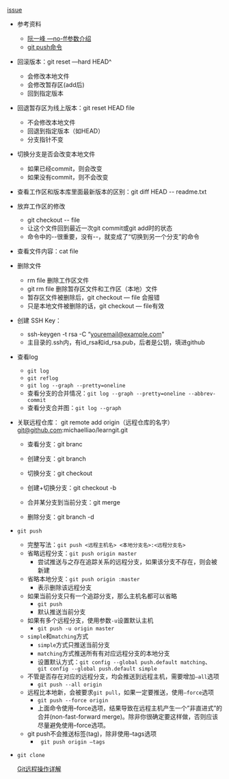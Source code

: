 [issue](https://github.com/hoperyy/blog/issues/41)


+ 参考资料
  + [阮一峰 —no-ff参数介绍](http://www.ruanyifeng.com/blog/2012/07/git.html)
  + [git push命令](http://www.open-open.com/lib/view/open1431680242669.html)
+ 回滚版本：git reset —hard HEAD^ 
  + 会修改本地文件
  + 会修改暂存区(add后)
  + 回到指定版本
+ 回退暂存区为线上版本：git reset HEAD file
  + 不会修改本地文件
  + 回退到指定版本（如HEAD）
  + 分支指针不变
+ 切换分支是否会改变本地文件
  + 如果已经commit，则会改变
  + 如果没有commit，则不会改变
+ 查看工作区和版本库里面最新版本的区别：git diff HEAD -- readme.txt
+ 放弃工作区的修改
  + git checkout -- file
  + 让这个文件回到最近一次git commit或git add时的状态
  + 命令中的--很重要，没有--，就变成了“切换到另一个分支”的命令
+ 查看文件内容：cat file
+ 删除文件
  + rm file 删除工作区文件
  + git rm file 删除暂存区文件和工作区（本地）文件
  + 暂存区文件被删除后，git checkout — file 会报错
  + 只是本地文件被删除的话，git checkout — file有效

+ 创建 SSH Key：
  + ssh-keygen -t rsa -C “youremail@example.com"
  + 主目录的.ssh内，有id_rsa和id_rsa.pub，后者是公钥，填进github

+ 查看log 
  + `git log`
  + `git reflog`
  + `git log --graph --pretty=oneline`
  + 查看分支的合并情况：`git log --graph --pretty=oneline --abbrev-commit`
  + 查看分支合并图：`git log --graph`
+ 关联远程仓库： git remote add origin（远程仓库的名字） git@github.com:michaelliao/learngit.git
  + 查看分支：git branc

  + 创建分支：git branch <name>

  + 切换分支：git checkout <name>

  + 创建+切换分支：git checkout -b <name>

  + 合并某分支到当前分支：git merge <name>

  + 删除分支：git branch -d <name>

+ `git push`
  + 完整写法：`git push <远程主机名> <本地分支名>:<远程分支名>`
  + 省略远程分支：`git push origin master`
    + 尝试推送与之存在追踪关系的远程分支，如果该分支不存在，则会被新建
  + 省略本地分支：`git push origin :master`
    + 表示删除该远程分支
  + 如果当前分支只有一个追踪分支，那么主机名都可以省略
    + `git push`
    + 默认推送当前分支
  + 如果有多个远程分支，使用参数`-u`设置默认主机
    + `git push -u origin master`
  + `simple`和`matching`方式
    + `simple`方式只推送当前分支
    + `matching`方式推送所有有对应远程分支的本地分支
    + 设置默认方式：`git config --global push.default matching`、` git config --global push.default simple`
  + 不管是否存在对应的远程分支，均会推送到远程主机，需要增加`—all`选项
    + `git push --all origin`
  + 远程比本地新，会被要求`git pull`，如果一定要推送，使用`—force`选项
    + `git push --force origin`
    + 上面命令使用–force选项，结果导致在远程主机产生一个”非直进式”的合并(non-fast-forward merge)。除非你很确定要这样做，否则应该尽量避免使用–force选项。
  + git push不会推送标签(tag)，除非使用–tags选项
    + ` git push origin —tags`

+ `git clone`
  
  [Git远程操作详解](http://www.ruanyifeng.com/blog/2014/06/git_remote.html)